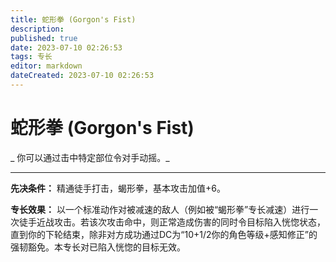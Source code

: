 ```yaml
---
title: 蛇形拳 (Gorgon's Fist)
description: 
published: true
date: 2023-07-10 02:26:53
tags: 专长
editor: markdown
dateCreated: 2023-07-10 02:26:53
---
```


# 蛇形拳 (Gorgon's Fist)

_ 你可以通过击中特定部位令对手动摇。_

* * *

**先决条件：** 精通徒手打击，蝎形拳，基本攻击加值+6。

**专长效果：**
以一个标准动作对被减速的敌人（例如被“蝎形拳”专长减速）进行一次徒手近战攻击。若该次攻击命中，则正常造成伤害的同时令目标陷入恍惚状态，直到你的下轮结束，除非对方成功通过DC为“10+1/2你的角色等级+感知修正”的强韧豁免。本专长对已陷入恍惚的目标无效。

